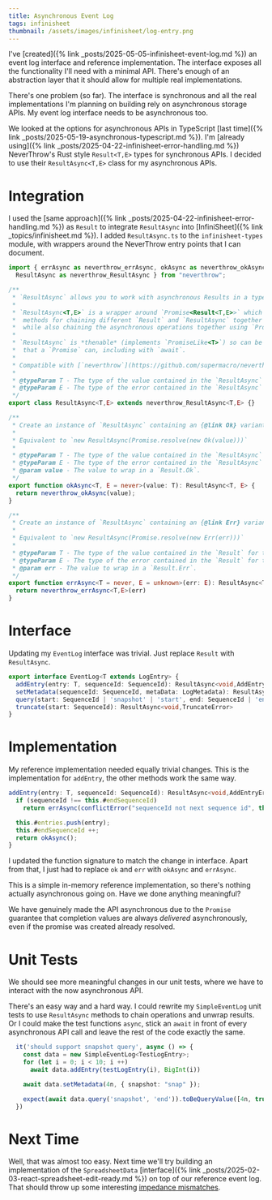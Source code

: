 ```yaml
---
title: Asynchronous Event Log
tags: infinisheet
thumbnail: /assets/images/infinisheet/log-entry.png
---
```


I've [created]({% link _posts/2025-05-05-infinisheet-event-log.md %}) an event log interface and reference implementation. The interface exposes all the functionality I'll need with a minimal API. There's enough of an abstraction layer that it should allow for multiple real implementations.

There's one problem (so far). The interface is synchronous and all the real implementations I'm planning on building rely on asynchronous storage APIs. My event log interface needs to be asynchronous too.

We looked at the options for asynchronous APIs in TypeScript [last time]({% link _posts/2025-05-19-asynchronous-typescript.md %}). I'm [already using]({% link _posts/2025-04-22-infinisheet-error-handling.md %}) NeverThrow's Rust style `Result<T,E>` types for synchronous APIs. I decided to use their `ResultAsync<T,E>` class for my asynchronous APIs.

# Integration

I used the [same approach]({% link _posts/2025-04-22-infinisheet-error-handling.md %}) as `Result` to integrate `ResultAsync` into [InfiniSheet]({% link _topics/infinisheet.md %}). I added `ResultAsync.ts` to the `infinisheet-types` module, with wrappers around the NeverThrow entry points that I can document.

```ts
import { errAsync as neverthrow_errAsync, okAsync as neverthrow_okAsync, 
  ResultAsync as neverthrow_ResultAsync } from "neverthrow";

/**
 * `ResultAsync` allows you to work with asynchronous Results in a type safe way
 * 
 * `ResultAsync<T,E>` is a wrapper around `Promise<Result<T,E>>` which provides the same
 *  methods for chaining different `Result` and `ResultAsync` together as {@link Result}, 
 *  while also chaining the asynchronous operations together using `Promise.then`.
 * 
 * `ResultAsync` is *thenable* (implements `PromiseLike<T>`) so can be used in most places
 *  that a `Promise` can, including with `await`.
 * 
 * Compatible with [`neverthrow`](https://github.com/supermacro/neverthrow)
 * 
 * @typeParam T - The type of the value contained in the `ResultAsync` for the success case
 * @typeParam E - The type of the error contained in the `ResultAsync` for the failure case
 */
export class ResultAsync<T,E> extends neverthrow_ResultAsync<T,E> {}

/**
 * Create an instance of `ResultAsync` containing an {@link Ok} variant of {@link Result}
 *
 * Equivalent to `new ResultAsync(Promise.resolve(new Ok(value)))`
 *
 * @typeParam T - The type of the value contained in the `ResultAsync` for the success case
 * @typeParam E - The type of the error contained in the `ResultAsync` for the failure case
 * @param value - The value to wrap in a `Result.Ok`.
 */
export function okAsync<T, E = never>(value: T): ResultAsync<T, E> {
  return neverthrow_okAsync(value);
}

/**
 * Create an instance of `ResultAsync` containing an {@link Err} variant of {@link Result}
 *
 * Equivalent to `new ResultAsync(Promise.resolve(new Err(err)))`
 *
 * @typeParam T - The type of the value contained in the `Result` for the success case
 * @typeParam E - The type of the error contained in the `Result` for the failure case
 * @param err - The value to wrap in a `Result.Err`.
 */
export function errAsync<T = never, E = unknown>(err: E): ResultAsync<T, E> {
  return neverthrow_errAsync<T,E>(err)
}
```

# Interface

Updating my `EventLog` interface was trivial. Just replace `Result` with `ResultAsync`.

```ts
export interface EventLog<T extends LogEntry> {
  addEntry(entry: T, sequenceId: SequenceId): ResultAsync<void,AddEntryError>;
  setMetadata(sequenceId: SequenceId, metaData: LogMetadata): ResultAsync<void,MetadataError>;
  query(start: SequenceId | 'snapshot' | 'start', end: SequenceId | 'end'): ResultAsync<QueryValue<T>,QueryError>;
  truncate(start: SequenceId): ResultAsync<void,TruncateError>
}
```

# Implementation

My reference implementation needed equally trivial changes. This is the implementation for `addEntry`, the other methods work the same way.

```ts
addEntry(entry: T, sequenceId: SequenceId): ResultAsync<void,AddEntryError> {
  if (sequenceId !== this.#endSequenceId)
    return errAsync(conflictError("sequenceId not next sequence id", this.#endSequenceId));

  this.#entries.push(entry);
  this.#endSequenceId ++;
  return okAsync();
}
```

I updated the function signature to match the change in interface. Apart from that, I just had to replace `ok` and `err` with `okAsync` and `errAsync`.

This is a simple in-memory reference implementation, so there's nothing actually asynchronous going on. Have we done anything meaningful?

We have genuinely made the API asynchronous due to the `Promise` guarantee that completion values are always *delivered* asynchronously, even if the promise was created already resolved.

# Unit Tests

We should see more meaningful changes in our unit tests, where we have to interact with the now asynchronous API. 

There's an easy way and a hard way. I could rewrite my `SimpleEventLog` unit tests to use `ResultAsync` methods to chain operations and unwrap results. Or I could make the test functions `async`, stick an `await` in front of every asynchronous API call and leave the rest of the code exactly the same.

```ts
  it('should support snapshot query', async () => {
    const data = new SimpleEventLog<TestLogEntry>;
    for (let i = 0; i < 10; i ++)
      await data.addEntry(testLogEntry(i), BigInt(i))

    await data.setMetadata(4n, { snapshot: "snap" });

    expect(await data.query('snapshot', 'end')).toBeQueryValue([4n, true, 6]);
  })
```

# Next Time

Well, that was almost too easy. Next time we'll try building an implementation of the `SpreadsheetData` [interface]({% link _posts/2025-02-03-react-spreadsheet-edit-ready.md %}) on top of our reference event log. That should throw up some interesting [impedance mismatches](https://startup-house.com/glossary/what-is-impedance-mismatch). 
